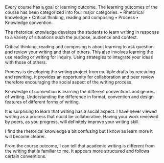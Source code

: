 Every course has a goal or learning outcome. The learning outcomes of the course has been categorized into four major categories. 
•	Rhetorical knowledge
•	Critical thinking, reading and composing
•	 Process
•	 Knowledge convention.
 
The rhetorical knowledge develops the students to learn writing in response to a variety of situations such the purpose, audience and context.
 
Critical thinking, reading and composing is about learning to ask question and review your writing and that of others. This also involves learning the use reading or writing for inquiry. Using strategies to integrate your ideas with those of others.
 
Process is developing the writing project from multiple drafts by rereading and rewriting. It provides an opportunity for collaboration and peer review therefore encouraging the social aspect of the writing process.
 
Knowledge of convention is learning the different conventions and genres of writing. Understanding the difference in format, convention and design features of different forms of writing.
 
It is surprising to learn that writing has a social aspect. I have never viewed writing as a process that could be collaborative. Having your work reviewed by peers, as you progress, will definitely improve your writing skill.
 
I find the rhetorical knowledge a bit confusing but I know as learn more it will become clearer. 
 
From the course outcome, I can tell that academic writing is different from the writing that is familiar to me. It appears more structured and follows certain conventions.



